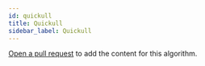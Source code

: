 ```yaml
---
id: quickull
title: Quickull
sidebar_label: Quickull
---
```


[Open a pull request](https://github.com/AllAlgorithms/algorithms/tree/master/docs/quickull.md) to add the content for this algorithm.